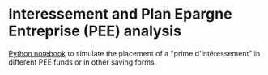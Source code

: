 # Interessement and Plan Epargne Entreprise (PEE) analysis

[Python notebook](./pee.ipynb) to simulate the placement of a "prime d'intéressement" in different PEE funds or in other saving forms.
